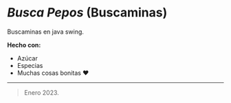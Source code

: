 # *Busca Pepos* (Buscaminas)
Buscaminas en java swing. 

**Hecho con:**
 * Azúcar
 * Especias
 * Muchas cosas bonitas ❤


---
> Enero 2023.

